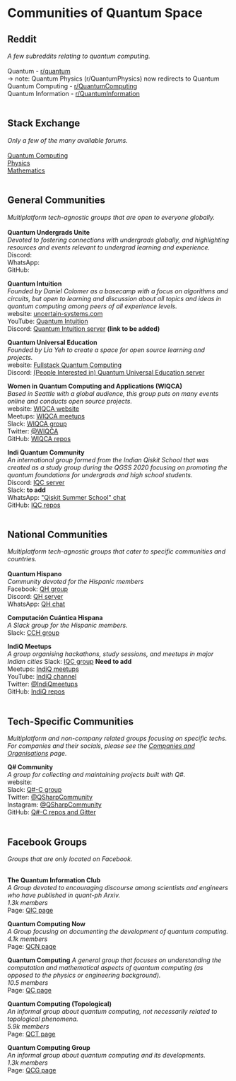 # Communities of Quantum Space
## Reddit <br />
_A few subreddits relating to quantum computing._ <br /> <br />
Quantum  - [r/quantum](https://www.reddit.com/r/quantum/) <br />
   -> note:  Quantum Physics (r/QuantumPhysics) now redirects to Quantum <br />
Quantum Computing - [r/QuantumComputing](https://www.reddit.com/r/QuantumComputing/) <br />
Quantum Information - [r/QuantumInformation](https://www.reddit.com/r/QuantumInformation/) <br /> <br />

## Stack Exchange <br />
_Only a few of the many available forums._<br /> <br />
[Quantum Computing](https://quantumcomputing.stackexchange.com/) <br />
[Physics](https://physics.stackexchange.com/?tags=quantum-mechanics) <br />
[Mathematics](https://math.stackexchange.com/) <br /> <br />


## General Communities <br />
_Multiplatform tech-agnostic groups that are open to everyone globally._ <br /> <br />
**Quantum Undergrads Unite** <br />
_Devoted to fostering connections with undergrads globally, and highlighting resources and events relevant to undergrad learning and experience._ <br />
Discord:  []() <br />
WhatsApp:  []() <br />
GitHub:  []() <br />
 
**Quantum Intuition** <br />
_Founded by Daniel Colomer as a basecamp with a focus on algorithms and circuits, but open to learning and discussion about all topics and ideas in quantum computing among peers of all experience levels._ <br />
website:  [uncertain-systems.com](https://uncertain-systems.com/) <br />
YouTube:  [Quantum Intuition](https://www.youtube.com/channel/UC-2knDbf4kzT3uzWo7iTJyw) <br />
Discord:  [Quantum Intuition server]() **(link to be added)** <br />

**Quantum Universal Education** <br />
_Founded by Lia Yeh to create a space for open source learning and projects._ <br />
website:  [Fullstack Quantum Computing](https://fullstackquantumcomputation.tech/) <br />
Discord:  [(People Interested in) Quantum Universal Education server](https://discord.gg/NDm9e9W) <br />

**Women in Quantum Computing and Applications (WIQCA)** <br />
_Based in Seattle with a global audience, this group puts on many events online and conducts open source projects._ <br />
website:  [WIQCA website](https://www.wiqca.dev/) <br />
Meetups:  [WIQCA meetups]() <br />
Slack:  [WIQCA group](https://join.slack.com/t/wiqca/shared_invite/zt-9nlk2f4y-vVY5gtm1WNnqsUQZ7b3f6g) <br />
Twitter:  [@WIQCA](https://twitter.com/wiqca) <br />
GitHub:  [WIQCA repos](https://github.com/wiqca) <br />

**Indi Quantum Community** <br />
_An international group formed from the Indian Qiskit School that was created as a study group during the QGSS 2020 focusing on promoting the quantum foundations for undergrads and high school students._ <br />
Discord: [IQC server](https://discord.gg/XpUpDm4) <br />
Slack:  []() **to add**<br /> 
WhatsApp:  ["Qiskit Summer School" chat](https://bit.ly/2ZISxvi) <br />
GitHub:  [IQC repos](https://github.com/Indi-Quantum-Community) <br /> <br />


## National Communities <br />
_Multiplatform tech-agnostic groups that cater to specific communities and countries._ <br /> <br />
**Quantum Hispano** <br />
_Community devoted for the Hispanic members_ <br />
Facebook:  [QH group](https://www.facebook.com/groups/291702898702788) <br />
Discord:  [QH server](https://discord.gg/sNMu8w) <br />
WhatsApp:  [QH chat](https://chat.whatsapp.com/G1l2iyrCN9u0OIsZPDFWhe) <br />

**Computación Cuántica Hispana** <br />
_A Slack group for the Hispanic members._ <br />
Slack:  [CCH group](https://join.slack.com/t/computacincun-ejz5376/shared_invite/zt-g5yd572d-K323vwOupClLJA6ljD_7eg) <br />

**IndiQ Meetups** <br />
_A group organising hackathons, study sessions, and meetups in major Indian cities_
Slack:  [IQC group]() **Need to add**<br />
Meetups:  [IndiQ meetups](https://www.meetup.com/IndiQ-Meetups/) <br />
YouTube:  [IndiQ channel](https://www.youtube.com/channel/UCrGwYEY1Y4pgTe1jCopu6NQ/) <br />
Twitter:  [@IndiQmeetups](https://twitter.com/IndiQmeetups) <br />
GitHub:  [IndiQ repos](https://github.com/IndiQ-Meetups) <br /> <br />


## Tech-Specific Communities <br />
_Multiplatform and non-company related groups focusing on specific techs.  For companies and their socials, please see the [Companies and Organisations]() page._ <br />

**Q# Community** <br />
_A group for collecting and maintaining projects built with Q#._ <br />
website:  []() <br />
Slack:  [Q#-C group](https://qsharp-community.slack.com/join/shared_invite/zt-fnsl4u42-u21wdJRzlLF9oAqYTDDtwA#/) <br />
Twitter:  [@QSharpCommunity](https://twitter.com/QSharpCommunity) <br />
Instagram:  [@QSharpCommunity](https://www.instagram.com/qsharpcommunity/) <br />
GitHub:  [Q#-C repos and Gitter](https://github.com/qsharp-community) <br /> <br />


## Facebook Groups <br />
_Groups that are only located on Facebook._ <br /> <br />

**The Quantum Information Club** <br />
_A Group devoted to encouraging discourse among scientists and engineers who have published in quant-ph Arxiv._ <br />
_1.3k members_ <br />
Page:  [QIC page](https://www.facebook.com/groups/thequantuminformationclub/) <br />

**Quantum Computing Now** <br />
_A Group focusing on documenting the development of quantum computing._ <br />
_4.1k members_ <br />
Page:  [QCN page](https://www.facebook.com/groups/328231110942652) <br />

**Quantum Computing**
_A general group that focuses on understanding the computation and mathematical aspects of quantum computing (as opposed to the physics or engineering background)._ <br />
_10.5 members_ <br />
Page:  [QC page](https://www.facebook.com/groups/896233200461905) <br />

**Quantum Computing (Topological)** <br />
_An informal group about quantum computing, not necessarily related to topological phenomena._ <br />
_5.9k members_ <br />
Page:  [QCT page](https://www.facebook.com/groups/208857579188513) <br />

**Quantum Computing Group** <br />
_An informal group about quantum computing and its developments._ <br />
_1.3k members_ <br />
Page:  [QCG page](https://www.facebook.com/groups/quantumquake/about) <br />
